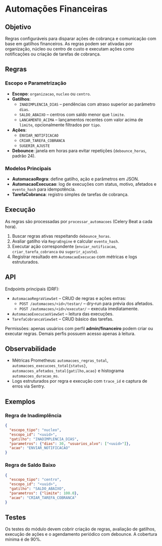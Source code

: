# Automações Financeiras

## Objetivo

Regras configuráveis para disparar ações de cobrança e comunicação com base em gatilhos financeiros. As regras podem ser ativadas por organização, núcleo ou centro de custo e executam ações como notificações ou criação de tarefas de cobrança.

## Regras

### Escopo e Parametrização
- **Escopo**: `organizacao`, `nucleo` ou `centro`.
- **Gatilhos**:
  - `INADIMPLENCIA_DIAS` – pendências com atraso superior ao parâmetro `dias`.
  - `SALDO_ABAIXO` – centros com saldo menor que `limite`.
  - `LANCAMENTO_ACIMA` – lançamentos recentes com valor acima de `limite`, opcionalmente filtrados por `tipo`.
- **Ações**:
  - `ENVIAR_NOTIFICACAO`
  - `CRIAR_TAREFA_COBRANCA`
  - `SUGERIR_AJUSTE`
- **Debounce**: janela em horas para evitar repetições (`debounce_horas`, padrão 24).

### Modelos Principais
- **AutomacaoRegra**: define gatilho, ação e parâmetros em JSON.
- **AutomacaoExecucao**: log de execuções com status, motivo, afetados e `evento_hash` para idempotência.
- **TarefaCobranca**: registro simples de tarefas de cobrança.

## Execução

As regras são processadas por `processar_automacoes` (Celery Beat a cada hora).
1. Buscar regras ativas respeitando `debounce_horas`.
2. Avaliar gatilho via `RegraEngine` e calcular `evento_hash`.
3. Executar ação correspondente (`enviar_notificacao`, `criar_tarefa_cobranca` ou `sugerir_ajuste`).
4. Registrar resultado em `AutomacaoExecucao` com métricas e logs estruturados.

## API

Endpoints principais (DRF):
- `AutomacaoRegraViewSet` – CRUD de regras e ações extras:
  - `POST /automacoes/<id>/testar/` – dry‑run para prévia dos afetados.
  - `POST /automacoes/<id>/executar/` – executa imediatamente.
- `AutomacaoExecucaoViewSet` – leitura das execuções.
- `TarefaCobrancaViewSet` – CRUD básico das tarefas.

Permissões: apenas usuários com perfil **admin/financeiro** podem criar ou executar regras. Demais perfis possuem acesso apenas à leitura.

## Observabilidade

- Métricas Prometheus: `automacoes_regras_total`, `automacoes_execucoes_total{status}`, `automacoes_afetados_total{gatilho,acao}` e histograma `automacoes_duracao_ms`.
- Logs estruturados por regra e execução com `trace_id` e captura de erros via Sentry.

## Exemplos

### Regra de Inadimplência
```json
{
  "escopo_tipo": "nucleo",
  "escopo_id": "<uuid>",
  "gatilho": "INADIMPLENCIA_DIAS",
  "parametros": {"dias": 30, "usuarios_alvo": ["<uuid>"]},
  "acao": "ENVIAR_NOTIFICACAO"
}
```

### Regra de Saldo Baixo
```json
{
  "escopo_tipo": "centro",
  "escopo_id": "<uuid>",
  "gatilho": "SALDO_ABAIXO",
  "parametros": {"limite": 100.0},
  "acao": "CRIAR_TAREFA_COBRANCA"
}
```

## Testes

Os testes do módulo devem cobrir criação de regras, avaliação de gatilhos, execução de ações e o agendamento periódico com debounce. A cobertura mínima é de 90%.
